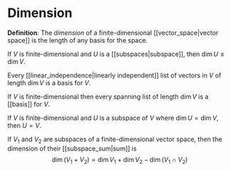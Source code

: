 # Dimension
**Definition**: The *dimension* of a finite-dimensional [[vector_space|vector space]] is the length of any basis for the space.

If $V$ is finite-dimensional and $U$ is a [[subspaces|subspace]], then $\dim U \leq \dim V$.

Every [[linear_independence|linearly independent]] list of vectors in $V$ of length $\dim V$ is a basis for $V$.

If $V$ is finite-dimensional then every spanning list of length $\dim V$ is a [[basis]] for $V$.

If $V$ is finite-dimensional and $U$ is a subspace of $V$ where $\dim U = \dim V$, then $U = V$.

If $V_1$ and $V_2$ are subspaces of a finite-dimensional vector space, then the dimension of their [[subspace_sum|sum]] is
$$ \dim(V_1 + V_2) = \dim V_1 + \dim V_2 - \dim(V_1 \cap V_2) $$